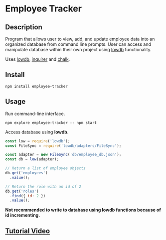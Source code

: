 # Employee Tracker
## **Description**

Program that allows user to view, add, and update employee data into an organized database from command line prompts. User can access and manipulate database within their own project using [lowdb](https://github.com/typicode/lowdb) functionality.

Uses [lowdb](https://github.com/typicode/lowdb), [inquirer](https://github.com/SBoudrias/Inquirer.js) and [chalk](https://github.com/chalk/chalk).
## **Install**

```shell
npm install employee-tracker
```
## **Usage**

Run command-line interface.
```shell
npm explore employee-tracker -- npm start
```

Access database using **lowdb**.
```js
const low = require('lowdb');
const FileSync = require('lowdb/adapters/FileSync');

const adapter = new FileSync('db/employee_db.json');
const db = low(adapter);
```
```js
// Return a list of employee objects
db.get('employees')
  .value();
```
```js
// Return the role with an id of 2
db.get('roles')
  .find({ id: 2 })
  .value();
```
**Not recommended to write to database using lowdb functions because of id incrementing.**

## **[Tutorial Video](https://youtu.be/)**
